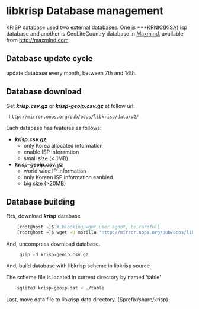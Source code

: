 libkrisp Database management
===

KRISP database used two external databases. One is ***[KRNIC(KISA)](http://kisa.or.kr) isp database and another is GeoLiteCountry database in [Maxmind](http://maxmind.com), available from http://maxmind.com.

## Database update cycle

update database every month, between 7th and 14th.


## Database download

Get ***krisp.csv.gz*** or ***krisp-geoip.csv.gz*** at follow url:

     http://mirror.oops.org/pub/oops/libkrisp/data/v2/

Each database has features as follows:

 * ***krisp.csv.gz***
   * only Korea allocated information
   * enable ISP inforamtion
   * small size (< 1MB)
 * ***krisp-geoip.csv.gz***
   * world wide IP information
   * only Korean ISP information eanbled
   * big size (>20MB)

## Database building

Firs, download ***krisp*** database

```bash
    [root@host ~]$ # blocking wget user agent, be carefull.
    [root@host ~]$ wget -U mozilla 'http://mirror.oops.org/pub/oops/libkrisp/data/v2/krisp-geoip.csv.gz`
```

And, uncompress download database.

```base
     gzip -d krisp-geoip.csv.gz
```

And, build database with libkrisp scheme in libkrisp source

The scheme file is located in current directory by named 'table'

```bash
    sqlite3 krisp-geoip.dat < ./table
```

Last, move data file to libkrisp data directory. ($prefix/share/krisp)
